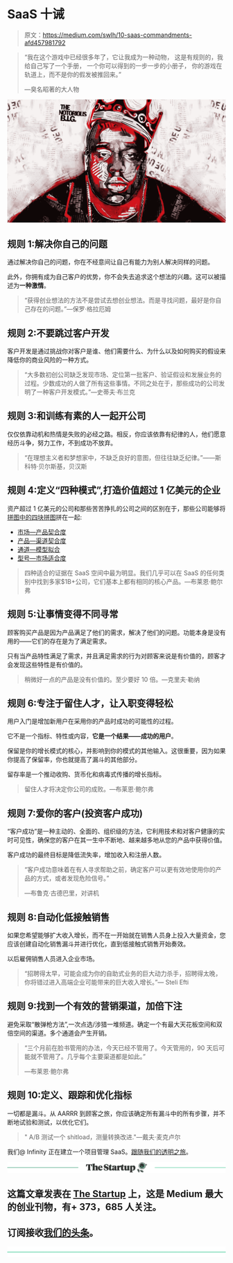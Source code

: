 # SaaS 十诫

> 原文：<https://medium.com/swlh/10-saas-commandments-afd457981792>

> “我在这个游戏中已经很多年了，它让我成为一种动物，
> 这是有规则的，我给自己写了一个手册，
> 一个你可以得到的一步一步的小册子，
> 你的游戏在轨道上，而不是你的假发被推回来。”
> 
> —臭名昭著的大人物

![](img/499598a259f7e97092ebefcdf49712e7.png)

## 规则 1:解决你自己的问题

通过解决你自己的问题，你在不经意间让自己有能力为别人解决同样的问题。

此外，你拥有成为自己客户的优势，你不会失去追求这个想法的兴趣。这可以被描述为**一种激情**。

> “获得创业想法的方法不是尝试去想创业想法。而是寻找问题，最好是你自己存在的问题。”—保罗·格拉厄姆

## 规则 2:不要跳过客户开发

客户开发是通过挑战你对客户是谁、他们需要什么、为什么以及如何购买的假设来降低你的商业风险的一种方式。

> “大多数初创公司缺乏发现市场、定位第一批客户、验证假设和发展业务的过程。少数成功的人做了所有这些事情。不同之处在于，那些成功的公司发明了一种客户开发模式。”—史蒂夫·布兰克

## 规则 3:和训练有素的人一起开公司

仅仅依靠动机和热情是失败的必经之路。相反，你应该依靠有纪律的人，他们愿意经历斗争，努力工作，不到成功不放弃。

> “在理想主义者和梦想家中，不缺乏良好的意图，但往往缺乏纪律。”——斯科特·贝尔斯基，贝汉斯

## 规则 4:定义“四种模式”,打造价值超过 1 亿美元的企业

资产超过 1 亿美元的公司和那些苦苦挣扎的公司之间的区别在于，那些公司能够将[拼图中的四块拼图](https://brianbalfour.com/essays/product-market-fit-isnt-enough)拼在一起:

*   [市场—产品契合度](https://brianbalfour.com/essays/market-product-fit)
*   [产品—渠道契合度](https://brianbalfour.com/essays/product-channel-fit-for-growth)
*   [通道—模型拟合](https://brianbalfour.com/essays/channel-model-fit-for-user-acquisition)
*   [型号—市场适合度](https://brianbalfour.com/essays/model-market-fit-threshold-for-growth)

> 四种适合的证据在 SaaS 空间中最为明显。我们几乎可以在 SaaS 的任何类别中找到多家$1B+公司，它们基本上都有相同的核心产品。—布莱恩·鲍尔弗

## 规则 5:让事情变得不同寻常

顾客购买产品是因为产品满足了他们的需求，解决了他们的问题。功能本身是没有用的——它们的存在是为了满足需求。

只有当产品特性满足了需求，并且满足需求的行为对顾客来说是有价值的，顾客才会发现这些特性是有价值的。

> 稍微好一点的产品是没有价值的。至少要好 10 倍。—克里夫·勒纳

## 规则 6:专注于留住人才，让入职变得轻松

用户入门是增加新用户在采用你的产品时成功的可能性的过程。

它不是一个指标、特性或内容，**它是一个结果——成功的用户**。

保留是你的增长模式的核心，并影响到你的模式的其他输入。这很重要，因为如果你提高了保留率，你也就提高了漏斗的其他部分。

留存率是一个推动收购、货币化和病毒式传播的增长指标。

> 留住人才将决定你公司的成败。—布莱恩·鲍尔弗

## 规则 7:爱你的客户(投资客户成功)

“客户成功”是一种主动的、全面的、组织级的方法，它利用技术和对客户健康的实时可见性，确保您的客户在其一生中不断地、越来越多地从您的产品中获得价值。

客户成功的最终目标是降低流失率，增加收入和注册人数。

> “客户成功意味着在有人寻求帮助之前，确定客户可以更有效地使用你的产品的方式，或者发现危险信号。”
> 
> —布鲁克·古德巴里，对讲机

## 规则 8:自动化低接触销售

如果您希望能够扩大收入增长，而不在一开始就在销售人员身上投入大量资金，您应该创建自动化销售漏斗并进行优化，直到低接触式销售开始奏效。

以后雇佣销售人员进入企业市场。

> “招聘得太早，可能会成为你的自助式业务的巨大动力杀手，招聘得太晚，你将错过进入高端企业可能带来的巨大收入增长。”— Steli Efti

## 规则 9:找到一个有效的营销渠道，加倍下注

避免采取“散弹枪方法”,一次点选/涉猎一堆频道。确定一个有最大天花板空间和双倍空间的渠道。多个通道会产生开销。

> “三个月前在脸书管用的办法，今天已经不管用了。今天管用的，90 天后可能就不管用了。几乎每个主要渠道都是如此。”
> 
> —布莱恩·鲍尔弗

## 规则 10:定义、跟踪和优化指标

一切都是漏斗。从 AARRR 到顾客之旅，你应该确定所有漏斗中的所有步骤，并不断地试验和测试，以优化它们。

> " A/B 测试一个 shitload，测量转换改进."—戴夫·麦克卢尔

我们@ Infinity 正在建立一个项目管理 SaaS。[跟随我们的透明之旅](/@teaminfinity)。

[![](img/308a8d84fb9b2fab43d66c117fcc4bb4.png)](https://medium.com/swlh)

## 这篇文章发表在 [The Startup](https://medium.com/swlh) 上，这是 Medium 最大的创业刊物，有+ 373，685 人关注。

## 订阅接收[我们的头条](http://growthsupply.com/the-startup-newsletter/)。

[![](img/b0164736ea17a63403e660de5dedf91a.png)](https://medium.com/swlh)